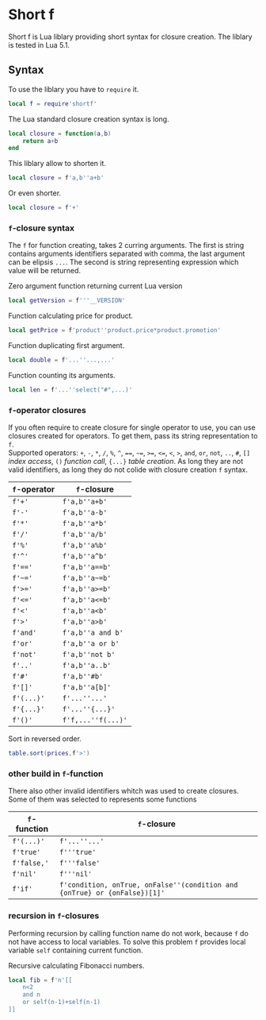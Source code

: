 Short f
======
Short f is Lua liblary providing short syntax for closure creation. The liblary is tested in Lua 5.1.

Syntax
------
To use the liblary you have to `require` it.
```lua
local f = require'shortf'
```

The Lua standard closure creation syntax is long.
```lua
local closure = function(a,b)
	return a+b
end
```
This liblary allow to shorten it.
```lua
local closure = f'a,b''a+b'
```
Or even shorter.
```lua
local closure = f'+'
```
### `f`-closure syntax
The `f` for function creating, takes 2 curring arguments. The first is string contains arguments identifiers separated with comma, the last argument can be elipsis `...`. The second is string representing expression which value will be returned.

Zero argument function returning current Lua version
```lua
local getVersion = f'''__VERSION'
```

Function calculating price for product.
```lua
local getPrice = f'product''product.price*product.promotion'
```

Function duplicating first argument.
```lua
local double = f'...''...,...'
```

Function counting its arguments.
```lua
local len = f'...''select("#",...)'
```
### `f`-operator closures
If you often require to create closure for single operator to use, you can use closures created for operators. To get them, pass its string representation to `f`.  
Supported operators: `+`, `-`, `*`, `/`, `%`, `^`, `==`, `~=`, `>=`, `<=`, `<`, `>`, `and`, `or`, `not`, `..`, `#`, `[]` _index access_, `()` _function call_, `{...}` _table creation_. As long they are not valid identifiers, as long they do not colide with closure creation `f` syntax.

`f`-operator | `f`-closure
-------------|------------
`f'+'`       | `f'a,b''a+b'`
`f'-'`       | `f'a,b''a-b'`
`f'*'`       | `f'a,b''a*b'`
`f'/'`       | `f'a,b''a/b'`
`f'%'`       | `f'a,b''a%b'`
`f'^'`       | `f'a,b''a^b'`
`f'=='`      | `f'a,b''a==b'`
`f'~='`      | `f'a,b''a~=b'`
`f'>='`      | `f'a,b''a>=b'`
`f'<='`      | `f'a,b''a<=b'`
`f'<'`       | `f'a,b''a<b'`
`f'>'`       | `f'a,b''a>b'`
`f'and'`     | `f'a,b''a and b'`
`f'or'`      | `f'a,b''a or b'`
`f'not'`     | `f'a,b''not b'`
`f'..'`      | `f'a,b''a..b'`
`f'#'`       | `f'a,b''#b'`
`f'[]'`      | `f'a,b''a[b]'`
`f'(...)'`   | `f'...''...'`
`f'{...}'`   | `f'...''{...}'`
`f'()'`      | `f'f,...''f(...)'`

Sort in reversed order.
```lua
table.sort(prices,f'>')
```

### other build in `f`-function
There also other invalid identifiers whitch was used to create closures. Some of them was selected to represents some functions

`f`-function | `f`-closure
-------------|------------
`f'(...)'`   |`f'...''...'`
`f'true'`    |`f'''true'`
`f'false,'`  |`f'''false'`
`f'nil'`     |`f'''nil'`
`f'if'`      |`f'condition, onTrue, onFalse''(condition and {onTrue} or {onFalse})[1]'`

### recursion in `f`-closures
Performing recursion by calling function name do not work, because `f` do not have access to local variables. To solve this problem `f` provides local variable `self` containing current function.

Recursive calculating Fibonacci numbers.
```lua
local fib = f'n'[[
	n<2
	and n
	or self(n-1)+self(n-1)
]]
```